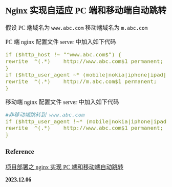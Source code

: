 <font size=4 face='楷体'>

## Nginx 实现自适应 PC 端和移动端自动跳转

假设 PC 端域名为 `www.abc.com` 移动端域名为 `m.abc.com`

PC 端 nginx 配置文件 server 中加入如下代码

```yaml
if ($http_host !~ "^www.abc.com$") {
rewrite  ^(.*)    http://www.abc.com$1 permanent;
}
if ($http_user_agent ~* (mobile|nokia|iphone|ipad|android|samsung|htc|blackberry)) {
rewrite  ^(.*)    http://m.abc.com$1 permanent;
}
```

移动端 nginx 配置文件 server 中加入如下代码

```yaml
#非移动端跳转到 www.abc.com
if ($http_user_agent !~* (mobile|nokia|iphone|ipad|android|samsung|htc|blackberry)) {
rewrite  ^(.*)    http://www.abc.com$1 permanent;
}
```

### Reference

[项目部署之 nginx 实现 PC 端和移动端自动跳转](https://www.cnblogs.com/chunshan-blog/p/9955189.html)

**2023.12.06**
